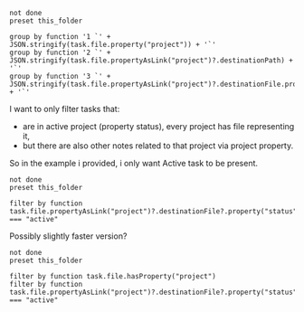 ```tasks
not done
preset this_folder

group by function '1 `' + JSON.stringify(task.file.property("project")) + '`'
group by function '2 `' + JSON.stringify(task.file.propertyAsLink("project")?.destinationPath) + '`'
group by function '3 `' + JSON.stringify(task.file.propertyAsLink("project")?.destinationFile.property("status")) + '`'
```

I want to only filter tasks that:

- are in active project (property status), every project has file representing it,
- but there are also other notes related to that project via project property.

So in the example i provided, i only want Active task to be present.

```tasks
not done
preset this_folder

filter by function task.file.propertyAsLink("project")?.destinationFile?.property("status") === "active"
```

Possibly slightly faster version?

```tasks
not done
preset this_folder

filter by function task.file.hasProperty("project")
filter by function task.file.propertyAsLink("project")?.destinationFile?.property("status") === "active"
```
